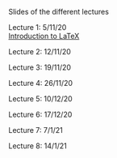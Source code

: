 Slides  of the different lectures

Lecture 1: 5/11/20\
[Introduction to LaTeX](https://github.com/njuvigny/MOD3/blob/main/slides/latex_slides.pdf)
  
Lecture 2: 12/11/20

Lecture 3: 19/11/20

Lecture 4: 26/11/20

Lecture 5: 10/12/20

Lecture 6: 17/12/20

Lecture 7: 7/1/21

Lecture 8: 14/1/21

